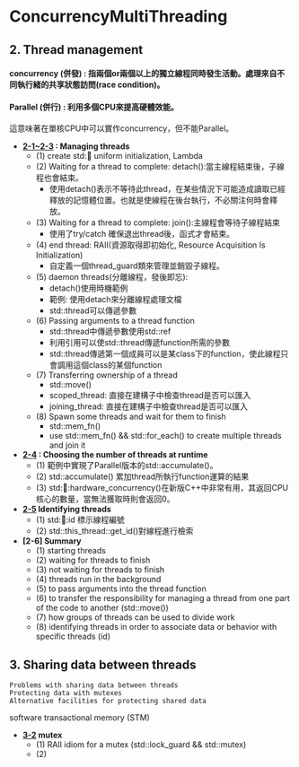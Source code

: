 # ConcurrencyMultiThreading
## 2. Thread management

#### concurrency (併發) : 指兩個or兩個以上的獨立線程同時發生活動。處理來自不同執行緒的共享狀態訪問(race condition)。

#### Parallel (併行) : 利用多個CPU來提高硬體效能。
這意味著在單核CPU中可以實作concurrency，但不能Parallel。

- **[2-1~2-3](src/2.cpp) : Managing threads**
    - (1) create std::thread: uniform initialization, Lambda
    - (2) Waiting for a thread to complete: detach():當主線程結束後，子線程也會結束。
        - 使用detach()表示不等待此thread，在某些情況下可能造成讀取已經釋放的記憶體位置。也就是使線程在後台執行，不必關注何時會釋放。
    - (3) Waiting for a thread to complete: join():主線程會等待子線程結束
        - 使用了try/catch 確保退出thread後，函式才會結束。
    - (4) end thread: RAII(資源取得即初始化, Resource Acquisition Is Initialization)
        - 自定義一個thread_guard類來管理並銷毀子線程。
    - (5) daemon threads(分離線程，發後即忘): 
        - detach()使用時機範例
        - 範例: 使用detach來分離線程處理文檔
        - std::thread可以傳遞參數
    - (6) Passing arguments to a thread function
        - std::thread中傳遞參數使用std::ref
        - 利用引用可以使std::thread傳遞function所需的參數
        - std::thread傳遞第一個成員可以是某class下的function，使此線程只會調用這個class的某個function
    - (7) Transferring ownership of a thread
        - std::move()
        - scoped_thread: 直接在建構子中檢查thread是否可以匯入
        - joining_thread: 直接在建構子中檢查thread是否可以匯入
    - (8) Spawn some threads and wait for them to finish
        - std::mem_fn()
        - use std::mem_fn() && std::for_each() to create multiple threads and join it
- **[2-4](src/2-4.cpp) : Choosing the number of threads at runtime**
    - (1) 範例中實現了Parallel版本的std::accumulate()。
    - (2) std::accumulate() 累加thread所執行function運算的結果
    - (3) std::thread::hardware_concurrency()在新版C++中非常有用，其返回CPU核心的數量，當無法獲取時則會返回0。
- **[2-5](src/2-5.cpp) Identifying threads**
    - (1) std::thread::id 標示線程編號
    - (2) std::this_thread::get_id()對線程進行檢索
- **[2-6] Summary**
    - (1) starting threads
    - (2) waiting for threads to finish
    - (3) not waiting for threads to finish
    - (4) threads run in the background
    - (5) to pass arguments into the thread function
    - (6) to transfer the responsibility for managing a thread from one part of the code to another (std::move())
    - (7) how groups of threads can be used to divide work
    - (8) identifying threads in order to associate data or behavior with specific threads (id)

## 3. Sharing data between threads
    Problems with sharing data between threads
    Protecting data with mutexes
    Alternative facilities for protecting shared data

software transactional memory (STM)
- **[3-2](src/3-2.cpp) mutex**
    - (1) RAII idiom for a mutex (std::lock_guard && std::mutex)
    - (2) 